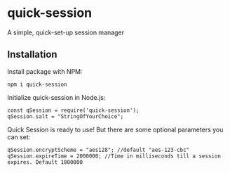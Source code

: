 # quick-session
A simple, quick-set-up session manager

## Installation
Install package with NPM:
````
npm i quick-session
````

Initialize quick-session in Node.js:
````
const qSession = require('quick-session');  
qSession.salt = "StringOfYourChoice";
````

Quick Session is ready to use! But there are some optional parameters you can set:
````
qSession.encryptScheme = "aes128"; //default "aes-123-cbc"  
qSession.expireTime = 2000000; //Time in milliseconds till a session expires. Default 1800000
````

